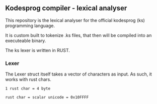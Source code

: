 ## Kodesprog compiler - lexical analyser

This repository is the lexical analyser for the official kodesprog (ks) programming language.

It is custom built to tokenize .ks files, that then will be compiled into an executeable binary.

The ks lexer is written in RUST.

### Lexer

The Lexer struct itself takes a vector of characters as input. As such, it works with rust chars.

```
1 rust char = 4 byte

rust char = scalar unicode = 0x10FFFF
```

